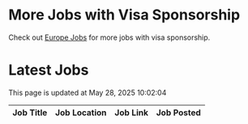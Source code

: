 # More Jobs with Visa Sponsorship

Check out [Europe Jobs](https://github.com/sureshparimi/europejobs#latest-jobs) for more jobs with visa sponsorship.

# Latest Jobs

This page is updated at May 28, 2025 10:02:04

| Job Title | Job Location | Job Link | Job Posted |
| --- | --- | --- | --- |
